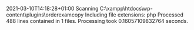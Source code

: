 2021-03-10T14:18:28+01:00
Scanning C:\xampp\htdocs\wp-content\plugins\orderexamcopy
Including file extensions: php
Processed 488 lines contained in 1 files.
Processing took 0.16057109832764 seconds.

